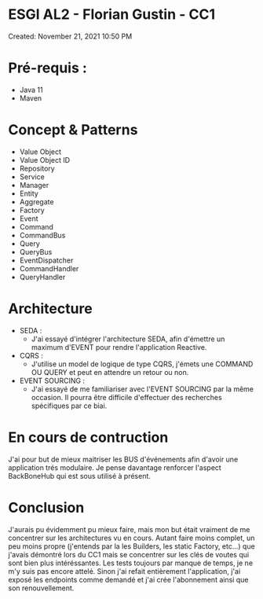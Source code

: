 # ESGI AL2 - Florian Gustin - CC1

Created: November 21, 2021 10:50 PM

# Pré-requis :

- Java 11
- Maven

# Concept & Patterns

 - Value Object
 - Value Object ID
 - Repository
 - Service
 - Manager
 - Entity
 - Aggregate
 - Factory
 - Event
 - Command
 - CommandBus
 - Query
 - QueryBus
 - EventDispatcher
 - CommandHandler
 - QueryHandler

# Architecture

 - SEDA :
   - J'ai essayé d'intégrer l'architecture SEDA, afin d'émettre un maximum d'EVENT pour rendre l'application Reactive.
 - CQRS :
   - J'utilise un model de logique de type CQRS, j'émets une COMMAND OU QUERY et peut en attendre un retour ou non.
 - EVENT SOURCING :
   - J'ai essayé de me familiariser avec l'EVENT SOURCING par la même occasion. Il pourra être difficile d'effectuer des recherches spécifiques par ce biai.

# En cours de contruction

J'ai pour but de mieux maitriser les BUS d'événements afin d'avoir une application trés modulaire. Je pense davantage renforcer l'aspect BackBoneHub qui est sous utilisé à présent.


# Conclusion

J'aurais pu évidemment pu mieux faire, mais mon but était vraiment de me concentrer sur les architectures vu en cours. Autant faire moins complet, un peu moins propre (j'entends par la les Builders, les static Factory, etc...) que j'avais démontré lors du CC1 mais se concentrer sur les clés de voutes qui sont bien plus intéréssantes.
Les tests toujours par manque de temps, je ne m'y suis pas encore attelé. 
Sinon j'ai refait entièrement l'application, j'ai exposé les endpoints comme demandé et j'ai crée l'abonnement ainsi que son renouvellement.
    